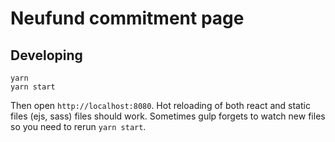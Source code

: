 # Neufund commitment page

## Developing

```
yarn 
yarn start
```
Then open `http://localhost:8080`. Hot reloading of both react and static files (ejs, sass) files should work. Sometimes gulp forgets to watch new files so you need to rerun `yarn start`.